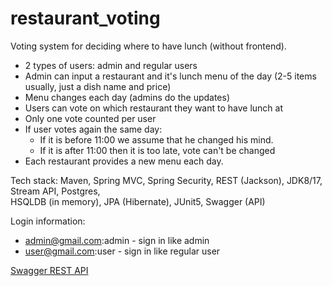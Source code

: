 # restaurant_voting

Voting system for deciding where to have lunch (without frontend).

* 2 types of users: admin and regular users
* Admin can input a restaurant and it's lunch menu of the day (2-5 items usually, just a dish name and price)
* Menu changes each day (admins do the updates)
* Users can vote on which restaurant they want to have lunch at
* Only one vote counted per user
* If user votes again the same day:
  - If it is before 11:00 we assume that he changed his mind.
  - If it is after 11:00 then it is too late, vote can't be changed
* Each restaurant provides a new menu each day.

Tech stack: Maven, Spring MVC, Spring Security, REST (Jackson), JDK8/17, Stream API, Postgres, <br>
HSQLDB (in memory), JPA (Hibernate), JUnit5, Swagger (API)

Login information:
* admin@gmail.com:admin - sign in like admin
* user@gmail.com:user - sign in like regular user

[Swagger REST API](http://localhost:8080/restaurant_voting/swagger-ui.html)
